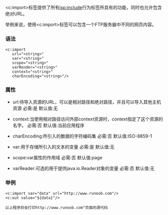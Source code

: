 <c:import>标签提供了所有<jsp:include>行为标签所具有的功能，同时也允许包含绝对URL。

举例来说，使用<c:import>标签可以包含一个FTP服务器中不同的网页内容。

### 语法
```
<c:import
   url="<string>"
   var="<string>"
   scope="<string>"
   varRender="<string>"
   context="<string>"
   charEncoding="<string>"/>
```

### 属性
- url:待导入资源的URL，可以是相对路径和绝对路径，并且可以导入其他主机资源
    必需:是
    默认值:无

- context:当使用相对路径访问外部context资源时，context指定了这个资源的名字。
	必需:否
    默认值:当前应用程序

- charEncoding:所引入的数据的字符编码集
    必需:否
    默认值:ISO-8859-1

- var:用于存储所引入的文本的变量
    必需:是
    默认值:无

- scope:var属性的作用域
	必需:否
    默认值:page

- varReader:可选的用于提供java.io.Reader对象的变量
    必需:否
    默认值:无

### 举例
```
<c:import var="data" url="http://www.runoob.com"/>
<c:out value="${data}"/>

以上程序将会打印http://www.runoob.com"页面的源代码
```
